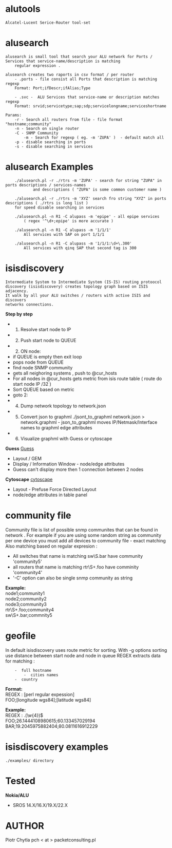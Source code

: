 alutools
===========

	Alcatel-Lucent Serice-Router tool-set 

alusearch
=============
	alusearch is small tool that search your ALU network for Ports / Services that service-name/description is matching 
        regular expression .

	alusearch creates two raports in csv format / per router
		- .ports - file consist all Ports that description is matching regexp
		Format: Port;ifDescr;ifAlias;Type

		- .svc -  ALU Services that service-name or description matches regexp
		Format: srvid;servicetype;sap;sdp;servicelongname;serviceshortname

	Params:
		-r - Search all routers from file - file format "hostname;community"
		-n - Search on single router
		-C - SNMP Community
	        -m - Search for regexp ( eg. -m 'ZUPA' )  - default match all
		-p - disable searching in ports
		-s - disable searching in services

alusearch Examples
====================
		./alusearch.pl -r ./rtrs -m 'ZUPA' - search for string "ZUPA" in ports descriptions / services-names 
                and descriptions ( "ZUPA" is some common customer name )

		./alusearch.pl -r ./rtrs -m 'XYZ' search fro string "XYZ" in ports descriptions ( ./rtrs is long list ) 
		for speed disable searching in services

		./alusearch.pl -n R1 -C alupass -m 'epipe' - all epipe services 
			( regex '^\d+;epipe' is more accurate ) 

		./alusearch.pl -n R1 -C alupass -m '1/1/1' 
			All services with SAP on port 1/1/1

		./alusearch.pl -n R1 -C alupass -m '1/1/1:\d+\.300' 
			All services with qinq SAP that second tag is 300


isisdiscovery  
=================
 	Intermediate System to Intermediate System (IS-IS) routing protoocol  
	discovery (isisdiscovery) creates topology graph based on ISIS adjacency. 
	It walk by all your ALU switches / routers with active ISIS and discovers 
	networks connections.

**Step by step**
 * 1) Resolve start node to IP
 * 2) Push start node to QUEUE
 * 2) ON node:
  * if QUEUE is empty then exit loop
  * pops node from QUEUE
  * find node SNMP community 
  * gets all neighoring systems , push to @cur_hosts
  * For all nodes in @cur_hosts gets metric from isis route table ( route do start node IP /32 )
  * Sort QUEUE based on metric
  * goto 2:
 * 4) Dump network topology to network.json
 * 5) Convert json to graphml 
	   ./jsont_to_graphml network.json > network.graphml - json_to_graphml moves IP/Netmask/Interface names to graphml edge attributes 
 * 6) Visualize graphml with Guess or cytoscape

**Guess**
[Guess](http://graphexploration.cond.org/) 
 * Layout /  GEM 
 * Display / Information Window - node/edge attributes
 * Guess can't display more then 1 connection between 2 nodes

**Cytoscape**
[cytoscape](http://cytoscape.org/)
 * Layout - Prefuse Force Directed Layout
 * node/edge attributes in table panel
			

community file
===============
Community file is list of possible snmp communites that can be found in network .
For example if you are using some random string as  community per one device you must add all devices to community file - exact matching  
Also matching based on regular expresion :
 *  All switches that name is matching  sw\S.bar have community 'community5' 
 *  all routers that name is matching rtr\S+.foo have comminity 'community4' 
 * '-C' option can also be single snmp community as string

**Example:**  
node1;community1  
node2;community2  
node3;community3  
rtr\S+\.foo;community4  
sw\S+\.bar;commnity5 

geofile
====================
In default isisdiscovery uses route metric  for sorting. With -g options sorting use  distance between start node and node in queue
REGEX extracts data for matching :

		-  full hostname 
	        -  cities names 
		-  country 

**Format:**  
REGEX : [perl regular expession]  
FOO;[longitude wgs84];[latitude wgs84]  


**Example:**  
REGEX : \.(\w{4})$  
FOO;26.1444108980615;60.133457029194  
BAR;19.2045975882404;80.0811616912229  

isisdiscovery examples
======================
	./examples/ directory

Tested
============
**Nokia/ALU**
 * SROS 14.X/16.X/19.X/22.X

AUTHOR
==========
Piotr Chytla pch < at > packetconsulting.pl
